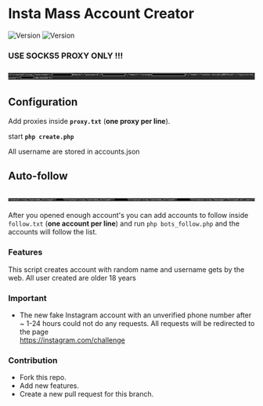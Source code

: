 # Insta Mass Account Creator
![Version](https://img.shields.io/badge/version-1.3-brightgreen.svg?style=flat-square)
![Version](https://img.shields.io/badge/release-stable-green.svg?style=flat-square)

### USE SOCKS5 PROXY ONLY !!!

### ![example](/examples/assets/account_created.png)

## Configuration
Add proxies inside <strong>`proxy.txt`</strong> (**one proxy per line**).

start <strong>`php create.php`</strong>

All username are stored in accounts.json

## Auto-follow

### ![example](/examples/assets/followed_users.png)

After you opened enough account's you can add accounts to follow inside `follow.txt` (**one account per line**) and run `php bots_follow.php` and the accounts will follow the list.

### Features
This script creates account with random name and username gets by the web. All user created are older 18 years

### Important
-  The new fake Instagram account with an unverified phone number after ~ 1-24 hours could not do any requests. All requests will be redirected to the page           
<a href="https://instagram.com/challenge">https://instagram.com/challenge</a>

### Contribution
- Fork this repo.
- Add new features.
- Create a new pull request for this branch.
